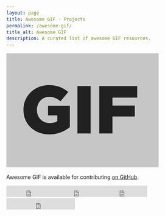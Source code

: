 ```yaml
---
layout: page
title: Awesome GIF · Projects
permalink: /awesome-gif/
title_alt: Awesome GIF
description: A curated list of awesome GIF resources.
---
```


![Awesome GIF Logo](/assets/img/awesome-gif-logo.gif)

Awesome GIF is available for contributing [on GitHub](https://github.com/davisonio/awesome-gif).

<iframe src="https://ghbtns.com/github-btn.html?user=davisonio&repo=awesome-gif&type=watch&count=true&size=large&v=2" frameborder="0" scrolling="0" width="130" height="30"></iframe><iframe src="https://ghbtns.com/github-btn.html?user=davisonio&repo=awesome-gif&type=star&count=true&size=large" frameborder="0" scrolling="0" width="120" height="30"></iframe><iframe src="https://ghbtns.com/github-btn.html?user=davisonio&repo=awesome-gif&type=fork&count=true&size=large" frameborder="0" scrolling="0" width="120" height="30"></iframe><iframe src="https://ghbtns.com/github-btn.html?user=davisonio&type=follow&count=true&size=large" frameborder="0" scrolling="0" width="180" height="30"></iframe>

